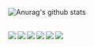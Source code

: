 ![Anurag's github stats](https://github-readme-stats.vercel.app/api?username=Tedhoon&show_icons=true&theme=dark)

<br> 

<a href="https://github.com/Tedhoon/LittleAchievement">
<img align="left" src="https://github-readme-stats.vercel.app/api/pin/?username=Tedhoon&repo=LittleAchievement&theme=dark&show_icons=true" />
</a>

<a href="https://github.com/Tedhoon/django-rest-framework">
<img align="left" src="https://github-readme-stats.vercel.app/api/pin/?username=Tedhoon&repo=django-rest-framework&theme=dark&show_icons=true" />
</a>

<a href="https://github.com/Tedhoon/RdQuiz">
<img align="left" src="https://github-readme-stats.vercel.app/api/pin/?username=Tedhoon&repo=RdQuiz&theme=dark&show_icons=true" />
</a>

<a href="https://github.com/Tedhoon/pusan-corona-mask-map">
<img align="left" src="https://github-readme-stats.vercel.app/api/pin/?username=Tedhoon&repo=pusan-corona-mask-map&theme=dark&show_icons=true" />
</a>

<a href="https://github.com/Tedhoon/JasoseolProject">
<img align="left" src="https://github-readme-stats.vercel.app/api/pin/?username=Tedhoon&repo=JasoseolProject&theme=dark&show_icons=true" />
</a>

<a href="https://github.com/Tedhoon/AsyncPlatform">
<img align="left" src="https://github-readme-stats.vercel.app/api/pin/?username=Tedhoon&repo=AsyncPlatform&theme=dark&show_icons=true" />
</a>
